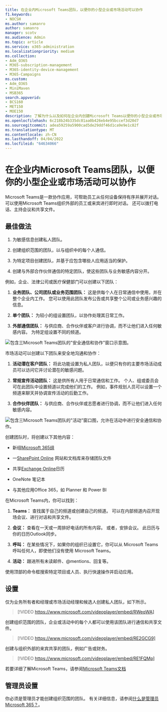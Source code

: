 ```yaml
---
title: 在企业内Microsoft Teams团队，以便你的小型企业或市场活动可以协作
f1.keywords:
- NOCSH
ms.author: samanro
author: samanro
manager: scotv
ms.audience: Admin
ms.topic: article
ms.service: o365-administration
ms.localizationpriority: medium
ms.collection:
- Adm_O365
- M365-subscription-management
- M365-identity-device-management
- M365-Campaigns
ms.custom:
- Adm_O365
- MiniMaven
- MSB365
search.appverid:
- BCS160
- MET150
- MOE150
description: 了解为什么以及如何在企业内创建Microsoft Teams以便你的小型企业或市场活动可以协作。
ms.openlocfilehash: 6c218b24b335dc01aa0b426eb4e95bccef3d20d7
ms.sourcegitcommit: adea59259a5900cad5de29ddf46d1ca9e9e1c82f
ms.translationtype: MT
ms.contentlocale: zh-CN
ms.lasthandoff: 04/04/2022
ms.locfileid: "64634066"
---
```

# <a name="create-a-team-in-microsoft-teams-so-your-small-business-or-campaign-can-collaborate"></a>在企业内Microsoft Teams团队，以便你的小型企业或市场活动可以协作

Microsoft Teams是一款协作应用，可帮助员工从任何设备保持有序并展开对话。 可以使用Microsoft Teams组织外部的员工或来宾进行即时对话。 还可以拨打电话、主持会议和共享文件。

## <a name="best-practices"></a>最佳做法

1. 为敏感信息创建私人团队。

2. 创建组织范围的团队，以与组织中的每个人通信。

3. 为特定项目创建团队，并基于应包含哪些人应用适当的保护。

4. 创建与外部合作伙伴通信的特定团队，使这些团队与业务敏感内容分开。

例如，企业、法律公司或医疗保健部门可以创建以下团队：

1. **业务团队、公司团队或业务范围团队：** 这是供每个人在日常通信中使用，并在整个企业内工作。 您可以使用此团队发布公告或共享整个公司或业务感兴趣的信息。

2. **单个团队：** 为较小的组设置团队，以协作处理其日常工作。

3. **外部通信团队：** 与供应商、合作伙伴或客户进行协调，而不让他们进入任何敏感内容。 为特定组设置不同的频道。

![包含三Microsoft Teams团队的"安全通信和协作"窗口示意图。](../media/m365-democracy-teams-business-collab.png)

市场活动可以创建以下团队来安全地沟通和协作：

1. **活动潜在客户团队：** 将此功能设置为私人团队，以便只有你的主要市场活动成员可以访问它并讨论潜在的敏感问题。

2. **常规宣传活动团队：** 这是供所有人用于日常通信和工作。 个人、组或委员会可在此团队中设置频道以完成他们的工作。 例如，事件规划人员可以设置一个频道来聊天并协调宣传活动的后勤工作。

3. **合作伙伴团队：** 与供应商、合作伙伴或志愿者进行协调，而不让他们进入任何敏感内容。

![包含三Microsoft Teams团队的"活动"窗口图，允许在活动中进行安全通信和协作。](../media/m365-democracy-teams-collab.png)

创建团队时，将创建以下其他内容：

- 新组[Microsoft 365组](/MicrosoftTeams/office-365-groups)

- 一[SharePoint Online](/MicrosoftTeams/sharepoint-onedrive-interact) 网站和文档库来存储团队文件

- 共享[Exchange Online](/MicrosoftTeams/exchange-teams-interact)日历

- OneNote 笔记本

- 与其他应用Office 365，如 Planner 和 Power BI

在Microsoft Teams内，你可以找到：

1. **Teams：** 查找属于自己的频道或创建自己的频道。 可以在内部频道内召开现场会议、进行对话和共享文件。

2. **会议：** 查看在一天或一周排好电话的所有内容。 或者，安排会议。 此日历与你的日历Outlook同步。

3. **呼叫：** 在某些情况下，如果你的组织已设置它，你可以从 Microsoft Teams呼叫任何人，即使他们没有使用 Microsoft Teams。

4. **活动：** 跟进所有未读邮件、@mentions、回复等。

使用顶部的命令框搜索特定项目或人员、执行快速操作并启动应用。

## <a name="set-it-up"></a>设置

仅为业务所有者和经理或市场活动经理和候选人创建私人团队，如下所示。

> [!VIDEO https://www.microsoft.com/videoplayer/embed/RWeqWA]

创建组织范围的团队，企业或活动中的每个人都可以使用该团队进行通信和共享文件。

> [!VIDEO https://www.microsoft.com/videoplayer/embed/RE2GCG9]

创建与组织外部的来宾共享的团队，例如广告或财务。

> [!VIDEO https://www.microsoft.com/videoplayer/embed/RE1FQMp]

若要详细了解Microsoft Teams，请参阅[Microsoft Teams文档](/microsoftteams/microsoft-teams)

## <a name="admin-settings"></a>管理员设置

你必须是管理员才能创建组织范围的团队。 有关详细信息，请参阅[什么是管理员Microsoft 365？](https://support.office.com/article/what-is-an-admin-e123627e-4892-4461-b9aa-1b6d57a5cfa4?ui=en-US&rs=en-US&ad=US)。